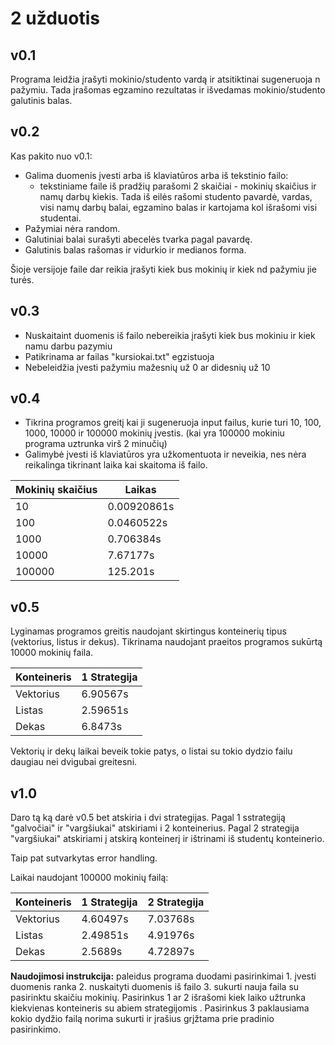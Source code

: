 # 2 užduotis

## v0.1
Programa leidžia įrašyti mokinio/studento vardą ir atsitiktinai sugeneruoja n pažymiu.
Tada įrašomas egzamino rezultatas ir išvedamas mokinio/studento galutinis balas.

## v0.2
Kas pakito nuo v0.1:

* Galima duomenis įvesti arba iš klaviatūros arba iš tekstinio failo:
  - tekstiniame faile iš pradžių parašomi 2 skaičiai - mokinių skaičius ir namų darbų kiekis. Tada iš eilės rašomi studento pavardė, vardas, visi namų darbų balai, egzamino balas ir kartojama kol išrašomi visi studentai.
* Pažymiai nėra random.
* Galutiniai balai surašyti abecelės tvarka pagal pavardę.
* Galutinis balas rašomas ir vidurkio ir medianos forma.

Šioje versijoje faile dar reikia įrašyti kiek bus mokinių ir kiek nd pažymiu jie turės.

## v0.3
* Nuskaitaint duomenis iš failo nebereikia įrašyti kiek bus mokiniu ir kiek namu darbu pazymiu
* Patikrinama ar failas "kursiokai.txt" egzistuoja
* Nebeleidžia įvesti pažymiu mažesnių už 0 ar didesnių už 10

## v0.4
* Tikrina programos greitį kai ji sugeneruoja input failus, kurie turi 10, 100, 1000, 10000 ir 100000 mokinių įvestis.
(kai yra 100000 mokiniu programa uztrunka virš 2 minučių)
* Galimybė įvesti iš klaviatūros yra užkomentuota ir neveikia, nes nėra reikalinga tikrinant laika kai skaitoma iš failo.

|Mokinių skaičius |Laikas      |
|-----------------|------------|
|10               |0.00920861s |
|100              |0.0460522s  |
|1000             |0.706384s   |
|10000            |7.67177s    |
|100000           |125.201s    |


## v0.5
Lyginamas programos greitis naudojant skirtingus konteinerių tipus (vektorius, listus ir dekus). Tikrinama naudojant praeitos programos
sukūrtą 10000 mokinių faila.

|Konteineris |1 Strategija|
|------------|------------|
|Vektorius   |6.90567s    |
|Listas      |2.59651s    |
|Dekas       |6.8473s     |

Vektorių ir dekų laikai beveik tokie patys, o listai su tokio dydzio failu daugiau nei dvigubai greitesni.

## v1.0
Daro tą ką darė v0.5 bet atskiria i dvi strategijas. Pagal 1 sstrategiją "galvočiai" ir "vargšiukai" atskiriami i 2 konteinerius.
Pagal 2 strategija "vargšiukai" atskiriami į atskirą konteinerį ir ištrinami iš studentų konteinerio.

Taip pat sutvarkytas error handling.

Laikai naudojant 100000 mokinių failą:

|Konteineris |1 Strategija|2 Strategija|
|------------|------------|------------|
|Vektorius   |4.60497s    |7.03768s    |
|Listas      |2.49851s    |4.91976s    |
|Dekas       |2.5689s     |4.72897s    |

**Naudojimosi instrukcija:** paleidus programa duodami pasirinkimai 1. įvesti duomenis ranka 2. nuskaityti duomenis iš failo 3.
sukurti nauja faila su pasirinktu skaičiu mokinių. Pasirinkus 1 ar 2 išrašomi kiek laiko užtrunka kiekvienas konteineris su abiem strategijomis . Pasirinkus 3 paklausiama kokio dydžio failą norima sukurti ir įrašius grįžtama prie pradinio pasirinkimo.

